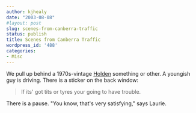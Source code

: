```yaml
---
author: kjhealy
date: "2003-08-08"
#layout: post
slug: scenes-from-canberra-traffic
status: publish
title: Scenes from Canberra Traffic
wordpress_id: '488'
categories:
- Misc
---
```


We pull up behind a 1970s-vintage [Holden](http://www.holden.com.au/) something or other. A youngish guy is driving. There is a sticker on the back window:

> If its' got tits or tyres your going to have trouble.

There is a pause. "You know, that's very satisfying," says Laurie.
